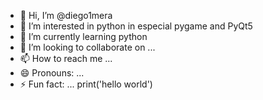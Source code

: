 - 👋 Hi, I’m @diego1mera
- 👀 I’m interested in python in especial pygame and PyQt5
- 🌱 I’m currently learning python
- 💞️ I’m looking to collaborate on ...
- 📫 How to reach me ...
- 😄 Pronouns: ...
- ⚡ Fun fact: ...
print('hello world')
<!---
diego1mera/diego1mera is a ✨ special ✨ repository because its `README.md` (this file) appears on your GitHub profile.
You can click the Preview link to take a look at your changes.
--->
